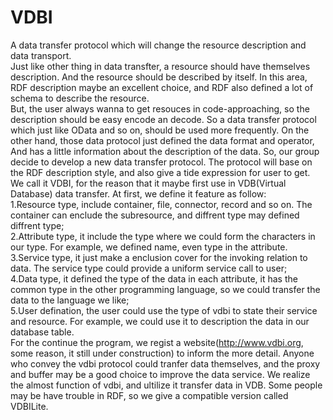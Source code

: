 # VDBI
A data transfer protocol which will change the resource description and data transport.   
     Just like other thing in data transfter, a resource should have themselves description. And the resource should be described by itself. In this area, RDF description maybe an excellent choice, and RDF also defined a lot of schema to describe the resource.     
     But, the user always wanna to get resouces in code-approaching, so the description should be easy encode an decode. So a data transfer protocol which just like OData and so on, should be used more frequently. On the other hand, those data protocol just defined the data format and operator, And has a little information about the description of the data. So, our group decide to develop a new data transfer protocol. The protocol will base on the RDF description style, and also give a tide expression for user to get. We call it VDBI, for the reason that it maybe first use in VDB(Virtual Database) data transfer. At first, we define it feature as follow:  
     1.Resource type, include container, file, connector, record and so on. The container can enclude the subresource, and diffrent type may defined diffrent type;  
     2.Attribute type, it include the type where we could form the characters in our type. For example, we defined name, even type in the attribute.  
     3.Service type, it just make a enclusion cover for the invoking relation to data. The service type could provide a uniform service call to user;  
     4.Data type, it defined the type of the data in each attribute, it has the common type in the other programming language, so we could transfer the data to the language we like;  
     5.User defination, the user could use the type of vdbi to state their service and resource. For example, we could use it to description the  data in our database table.  
     For the continue the program, we regist a website(http://www.vdbi.org, some reason, it still under construction) to inform the more detail. Anyone who convey the vdbi protocol could tranfer data themselves, and the proxy and buffer may be a good choice to improve the data service. We realize the almost function of vdbi, and ultilize it transfer data in VDB. Some people may be have trouble in RDF, so we give a compatible version called VDBILite.  


